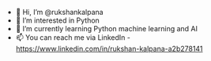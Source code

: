 - 👋 Hi, I’m @rukshankalpana
- 👀 I’m interested in Python
- 🌱 I’m currently learning Python machine learning and AI
- 📫 You can reach me via LinkedIn -  https://www.linkedin.com/in/rukshan-kalpana-a2b278141

<!---
rukshanpred/rukshanpred is a ✨ special ✨ repository because its `README.md` (this file) appears on your GitHub profile.
You can click the Preview link to take a look at your changes.
--->
